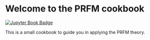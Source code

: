 # Welcome to the PRFM cookbook

[![Jupyter Book Badge](https://jupyterbook.org/badge.svg)](https://changgoo.github.io/PRFM/)

This is a small cookbook to guide you in applying the PRFM theory.

```{tableofcontents}
```
